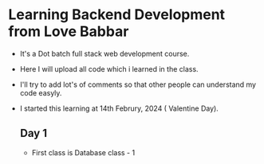 # Learning Backend Development from Love Babbar
- It's a Dot batch full stack web development course.
- Here I will upload all code which i learned in the class.
- I'll try to add lot's of comments so that other people can understand my code easyly.
- I started this learning at 14th Februry, 2024 ( Valentine Day).

  ## Day 1
  - First class is Database class - 1
